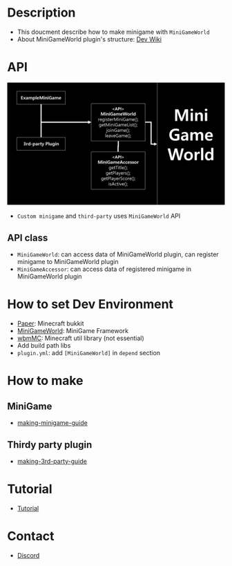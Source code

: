 # Description
- This doucment describe how to make minigame with `MiniGameWorld`
- About MiniGameWorld plugin's structure: [Dev Wiki]



# API
<!-- <img src="api-design.png" width="49.5%"></img> -->
![](api-design.png)
- `Custom minigame` and `third-party` uses `MiniGameWorld` API
## API class
- `MiniGameWorld`: can access data of MiniGameWorld plugin, can register minigame to MiniGameWorld plugin
- `MiniGameAccessor`: can access data of registered minigame in MiniGameWorld plugin



# How to set Dev Environment
- [Paper]: Minecraft bukkit
- [MiniGameWorld]: MiniGame Framework
- [wbmMC]: Minecraft util library (not essential) 
- Add build path libs
- `plugin.yml`: add `[MiniGameWorld]` in `depend` section



# How to make
## MiniGame
- [making-minigame-guide](making-minigame-guide.md)

## Thirdy party plugin
- [making-3rd-party-guide](making-3rd-party-guide.md)



# Tutorial
- [Tutorial]()



# Contact
- [Discord]



[Dev Wiki]: ../devWiki/home.md
[Paper]: https://papermc.io/
[MiniGameWorld]: https://github.com/worldbiomusic/MiniGameWorld/releases
[wbmMC]: https://github.com/worldbiomusic/wbmMC
[Discord]: https://discord.com/invite/fJbxSy2EjA
[Paper API]: https://papermc.io/javadocs/paper/1.16/index.html?overview-summary.html
